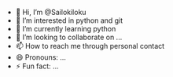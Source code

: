 - 👋 Hi, I’m @Sailokiloku
- 👀 I’m interested in python and git
- 🌱 I’m currently learning python 
- 💞️ I’m looking to collaborate on ...
- 📫 How to reach me through personal contact 
- 😄 Pronouns: ...
- ⚡ Fun fact: ...

<!---
Sailokiloku/Sailokiloku is a ✨ special ✨ repository because its `README.md` (this file) appears on your GitHub profile.
You can click the Preview link to take a look at your changes.
--->
